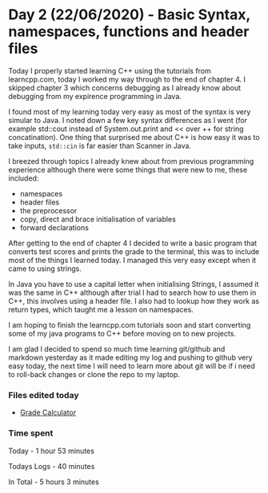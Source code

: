 # Day 2 (22/06/2020) - Basic Syntax, namespaces, functions and header files
Today I properly started learning C++ using the tutorials from learncpp.com, today I worked my way through to the end of chapter 4. I skipped chapter 3 which concerns debugging as I already know about debugging from my expirence programming in Java.

I found most of my learning today very easy as most of the syntax is very simular to Java. I noted down a few key syntax differences as I went (for example std::cout instead of System.out.print and << over ++ for string concatination). One thing that surprised me about C++ is how easy it was to take inputs, `std::cin` is far easier than Scanner in Java.

I breezed through topics I already knew about from previous programming experience although there were some things that were new to me, these included:
* namespaces
* header files
* the preprocessor
* copy, direct and brace initialisation of variables
* forward declarations

After getting to the end of chapter 4 I decided to write a basic program that converts test scores and prints the grade to the terminal, this was to include most of the things I learned today. I managed this very easy except when it came to using strings.

In Java you have to use a capital letter when initialising Strings, I assumed it was the same in C++ although after trial I had to search how to use them in C++, this involves using a header file. I also had to lookup how they work as return types, which taught me a lesson on namespaces.

I am hoping to finish the learncpp.com tutorials soon and start converting some of my java programs to C++ before moving on to new projects.

I am glad I decided to spend so much time learning git/github and markdown yesterday as it made editing my log and pushing to github very easy today, the next time I will need to learn more about git will be if i need to roll-back changes or clone the repo to my laptop. 
### Files edited today
* [Grade Calculator](https://github.com/ZenoxSphere/ZS_100_Days_Of_Code/blob/master/Code/Grade_Calculator/Grade_Calculator/Grade_Calculator.cpp)
### Time spent
Today - 1 hour 53 minutes

Todays Logs - 40 minutes

In Total - 5 hours 3 minutes
